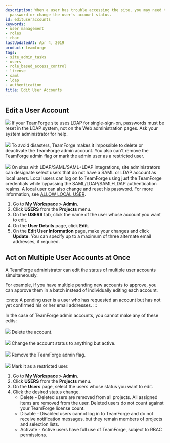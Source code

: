 ```yaml
---
description: When a user has trouble accessing the site, you may need to reset the user's
  password or change the user's account status.
id: edituseraccounts
keywords:
- user management
- roles
- rbac
lastUpdatedAt: Apr 4, 2019
product: teamforge
tags:
- site_admin_tasks
- users
- role_based_access_control
- license
- saml
- ldap
- authentication
title: Edit User Accounts
---
```


## Edit a User Account

![](/docs/assets/images/status-success-small.png) If your TeamForge site uses LDAP for single-sign-on, passwords must be reset in the LDAP system, not on the Web administration pages. Ask your system administrator for help.<br></br>
![](/docs/assets/images/status-success-small.png) To avoid disasters, TeamForge makes it impossible to delete or deactivate the TeamForge admin account. You also can't remove the TeamForge admin flag or mark the admin user as a restricted user.<br></br>
![](/docs/assets/images/status-success-small.png) On sites with LDAP/SAML/SAML+LDAP integrations, site administrators can designate select users that do not have a SAML or LDAP account as local users. Local users can log on to TeamForge using just the TeamForge credentials while bypassing the SAML/LDAP/SAML+LDAP authentication realms. A local user can also change and reset his password. For more information, see [ALLOW LOCAL USER](./siteadmin-configuresiteviaui#allowlocaluser).

1. Go to **My Workspace > Admin**.
2. Click **USERS** from the **Projects** menu.
3. On the **USERS** tab, click the name of the user whose account you want to edit.
4. On the **User Details** page, click **Edit**.
5. On the **Edit User Information** page, make your changes and click **Update**. You can specify up to a maximum of three alternate email addresses, if required.

## Act on Multiple User Accounts at Once
A TeamForge administrator can edit the status of multiple user accounts simultaneously.

For example, if you have multiple pending new accounts to approve, you can approve them in a batch instead of individually editing each account.

:::note
A pending user is a user who has requested an account but has not yet confirmed his or her email addresses.
:::

In the case of TeamForge admin accounts, you cannot make any of these edits:<br></br>
![](/docs/assets/images/status-success-small.png) Delete the account.<br></br>
![](/docs/assets/images/status-success-small.png) Change the account status to anything but active.<br></br>
![](/docs/assets/images/status-success-small.png) Remove the TeamForge admin flag. <br></br>
![](/docs/assets/images/status-success-small.png) Mark it as a restricted user.

1. Go to **My Workspace > Admin**.
2. Click **USERS** from the **Projects** menu.
3. On the **Users** page, select the users whose status you want to edit.
4. Click the desired status change.
   * Delete - Deleted users are removed from all projects. All assigned items are removed from the user. Deleted users do not count against your TeamForge license count.
   * Disable - Disabled users cannot log in to TeamForge and do not receive notification messages, but they remain members of projects and selection lists.
   * Activate - Active users have full use of TeamForge, subject to RBAC permissions.

